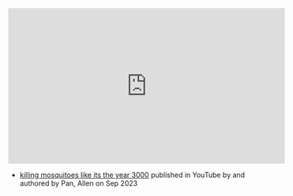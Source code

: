 <iframe width="560" height="315" src="https://www.youtube.com/embed/JvWHizqNjoM" title="YouTube video player" frameborder="0" allow="accelerometer; autoplay; clipboard-write; encrypted-media; gyroscope; picture-in-picture; web-share" allowfullscreen></iframe>

- [killing mosquitoes like its the year 3000](https://www.youtube.com/watch?v=JvWHizqNjoM) published in YouTube by  and authored by Pan, Allen on Sep 2023

